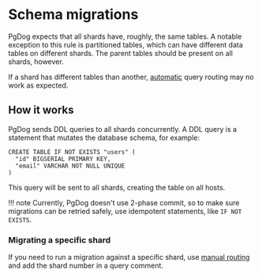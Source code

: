 # Schema migrations

PgDog expects that all shards have, roughly, the same tables. A notable exception to this rule is partitioned tables,
which can have different data tables on different shards. The parent tables should be present on all shards, however.

If a shard has different tables than another, [automatic](query-routing.md) query routing may no work as expected.

## How it works

PgDog sends DDL queries to all shards concurrently. A DDL query is a statement that mutates the database schema, for example:

```postgresql
CREATE TABLE IF NOT EXISTS "users" (
  "id" BIGSERIAL PRIMARY KEY,
  "email" VARCHAR NOT NULL UNIQUE
)
```

This query will be sent to all shards, creating the table on all hosts.

!!! note
    Currently, PgDog doesn't use
    2-phase commit, so to make sure migrations can be retried safely,
    use idempotent statements, like `IF NOT EXISTS`.

### Migrating a specific shard

If you need to run a migration against a specific shard, use [manual routing](manual-routing.md) and add the shard number
in a query comment.
